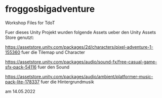 # froggosbigadventure
Workshop Files for TdoT

Fuer dieses Unity Projekt wurden folgende Assets ueber den Unity Assets Store genutzt:

https://assetstore.unity.com/packages/2d/characters/pixel-adventure-1-155360 fuer die Tilemap und Character

https://assetstore.unity.com/packages/audio/sound-fx/free-casual-game-sfx-pack-54116 fuer den Sound

https://assetstore.unity.com/packages/audio/ambient/platformer-music-pack-lite-178337 fuer die Hintergrundmusik

am 14.05.2022
